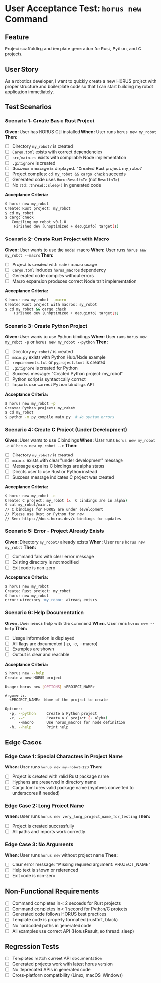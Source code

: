 # User Acceptance Test: `horus new` Command

## Feature
Project scaffolding and template generation for Rust, Python, and C projects.

## User Story
As a robotics developer, I want to quickly create a new HORUS project with proper structure and boilerplate code so that I can start building my robot application immediately.

## Test Scenarios

### Scenario 1: Create Basic Rust Project
**Given:** User has HORUS CLI installed
**When:** User runs `horus new my_robot`
**Then:**
- [ ] Directory `my_robot/` is created
- [ ] `Cargo.toml` exists with correct dependencies
- [ ] `src/main.rs` exists with compilable Node implementation
- [ ] `.gitignore` is created
- [ ] Success message is displayed: "Created Rust project: my_robot"
- [ ] Project compiles: `cd my_robot && cargo check` succeeds
- [ ] Generated code uses `HorusResult<T>` (not `Result<T>`)
- [ ] No `std::thread::sleep()` in generated code

**Acceptance Criteria:**
```bash
$ horus new my_robot
Created Rust project: my_robot
$ cd my_robot
$ cargo check
   Compiling my_robot v0.1.0
    Finished dev [unoptimized + debuginfo] target(s)
```

### Scenario 2: Create Rust Project with Macro
**Given:** User wants to use the `node!` macro
**When:** User runs `horus new my_robot --macro`
**Then:**
- [ ] Project is created with `node!` macro usage
- [ ] `Cargo.toml` includes `horus_macros` dependency
- [ ] Generated code compiles without errors
- [ ] Macro expansion produces correct Node trait implementation

**Acceptance Criteria:**
```bash
$ horus new my_robot --macro
Created Rust project with macros: my_robot
$ cd my_robot && cargo check
    Finished dev [unoptimized + debuginfo] target(s)
```

### Scenario 3: Create Python Project
**Given:** User wants to use Python bindings
**When:** User runs `horus new my_robot -p` or `horus new my_robot --python`
**Then:**
- [ ] Directory `my_robot/` is created
- [ ] `main.py` exists with Python Hub/Node example
- [ ] `requirements.txt` or `pyproject.toml` is created
- [ ] `.gitignore` is created for Python
- [ ] Success message: "Created Python project: my_robot"
- [ ] Python script is syntactically correct
- [ ] Imports use correct Python bindings API

**Acceptance Criteria:**
```bash
$ horus new my_robot -p
Created Python project: my_robot
$ cd my_robot
$ python -m py_compile main.py  # No syntax errors
```

### Scenario 4: Create C Project (Under Development)
**Given:** User wants to use C bindings
**When:** User runs `horus new my_robot -c` or `horus new my_robot --c`
**Then:**
- [ ] Directory `my_robot/` is created
- [ ] `main.c` exists with clear "under development" message
- [ ] Message explains C bindings are alpha status
- [ ] Directs user to use Rust or Python instead
- [ ] Success message indicates C project was created

**Acceptance Criteria:**
```bash
$ horus new my_robot -c
Created C project: my_robot (⚠️  C bindings are in alpha)
$ cat my_robot/main.c
// C bindings for HORUS are under development
// Please use Rust or Python for now
// See: https://docs.horus.dev/c-bindings for updates
```

### Scenario 5: Error - Project Already Exists
**Given:** Directory `my_robot/` already exists
**When:** User runs `horus new my_robot`
**Then:**
- [ ] Command fails with clear error message
- [ ] Existing directory is not modified
- [ ] Exit code is non-zero

**Acceptance Criteria:**
```bash
$ horus new my_robot
Created Rust project: my_robot
$ horus new my_robot
Error: Directory 'my_robot' already exists
```

### Scenario 6: Help Documentation
**Given:** User needs help with the command
**When:** User runs `horus new --help`
**Then:**
- [ ] Usage information is displayed
- [ ] All flags are documented (-p, -c, --macro)
- [ ] Examples are shown
- [ ] Output is clear and readable

**Acceptance Criteria:**
```bash
$ horus new --help
Create a new HORUS project

Usage: horus new [OPTIONS] <PROJECT_NAME>

Arguments:
  <PROJECT_NAME>  Name of the project to create

Options:
  -p, --python     Create a Python project
  -c, --c          Create a C project (⚠️ alpha)
      --macro      Use horus_macros for node definition
  -h, --help       Print help
```

## Edge Cases

### Edge Case 1: Special Characters in Project Name
**When:** User runs `horus new my-robot-123`
**Then:**
- [ ] Project is created with valid Rust package name
- [ ] Hyphens are preserved in directory name
- [ ] Cargo.toml uses valid package name (hyphens converted to underscores if needed)

### Edge Case 2: Long Project Name
**When:** User runs `horus new very_long_project_name_for_testing`
**Then:**
- [ ] Project is created successfully
- [ ] All paths and imports work correctly

### Edge Case 3: No Arguments
**When:** User runs `horus new` without project name
**Then:**
- [ ] Clear error message: "Missing required argument: PROJECT_NAME"
- [ ] Help text is shown or referenced
- [ ] Exit code is non-zero

## Non-Functional Requirements

- [ ] Command completes in < 2 seconds for Rust projects
- [ ] Command completes in < 1 second for Python/C projects
- [ ] Generated code follows HORUS best practices
- [ ] Template code is properly formatted (rustfmt, black)
- [ ] No hardcoded paths in generated code
- [ ] All examples use correct API (HorusResult, no thread::sleep)

## Regression Tests

- [ ] Templates match current API documentation
- [ ] Generated projects work with latest horus version
- [ ] No deprecated APIs in generated code
- [ ] Cross-platform compatibility (Linux, macOS, Windows)

